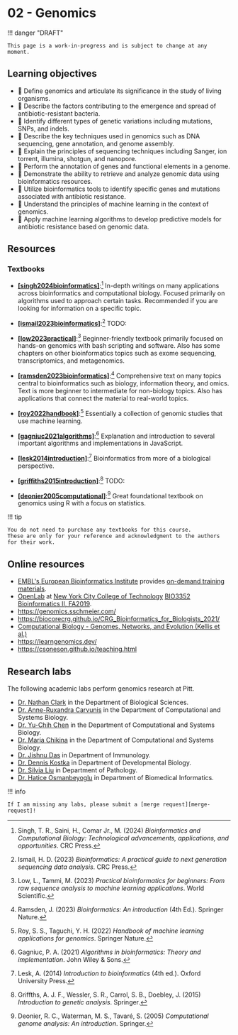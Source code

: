 # 02 - Genomics

!!! danger "DRAFT"

    This page is a work-in-progress and is subject to change at any moment.

## Learning objectives

-   🧫 Define genomics and articulate its significance in the study of living organisms.
-   🧫 Describe the factors contributing to the emergence and spread of antibiotic-resistant bacteria.
-   🧫 Identify different types of genetic variations including mutations, SNPs, and indels.
-   🧮 Describe the key techniques used in genomics such as DNA sequencing, gene annotation, and genome assembly.
-   🧮 Explain the principles of sequencing techniques including Sanger, ion torrent, illumina, shotgun, and nanopore.
-   🧮 Perform the annotation of genes and functional elements in a genome.
-   🐍 Demonstrate the ability to retrieve and analyze genomic data using bioinformatics resources.
-   🐍 Utilize bioinformatics tools to identify specific genes and mutations associated with antibiotic resistance.
-   🤖 Understand the principles of machine learning in the context of genomics.
-   🤖 Apply machine learning algorithms to develop predictive models for antibiotic resistance based on genomic data.

## Resources

### Textbooks

-   [**[singh2024bioinformatics]**](https://www.routledge.com/Bioinformatics-and-Computational-Biology-Technological-Advancements-Applications/Singh-Saini-Comar-Junior/p/book/9781032361581):[^1] In-depth writings on many applications across bioinformatics and computational biology.
    Focused primarily on algorithms used to approach certain tasks.
    Recommended if you are looking for information on a specific topic.

-   [**[ismail2023bioinformatics]**](https://doi.org/10.1002/9781119698005):[^2] TODO:

-   [**[low2023practical]**](https://doi.org/10.1142/12908):[^3] Beginner-friendly textbook primarily focused on hands-on genomics with bash scripting and software.
    Also has some chapters on other bioinformatics topics such as exome sequencing, transcriptomics, and metagenomics.

-   [**[ramsden2023bioinformatics]**](https://link.springer.com/book/10.1007/978-3-030-45607-8):[^4] Comprehensive text on many topics central to bioinformatics such as biology, information theory, and omics.
    Text is more beginner to intermediate for non-biology topics.
    Also has applications that connect the material to real-world topics.

-   [**[roy2022handbook]**](https://link.springer.com/book/10.1007/978-981-16-9158-4):[^5] Essentially a collection of genomic studies that use machine learning.

-   [**[gagniuc2021algorithms]**](https://doi.org/10.1002/9781119698005):[^6] Explanation and introduction to several important algorithms and implementations in JavaScript.

-   [**[lesk2014introduction]**](https://global.oup.com/academic/product/introduction-to-bioinformatics-9780198794141?cc=us&lang=en&):[^7] Bioinformatics from more of a biological perspective.

-   [**[griffiths2015introduction]**](https://www.abebooks.com/9781464109485/Introduction-Genetic-Analysis-Griffiths-Anthony-1464109486/plp):[^8] TODO:

-   [**[deonier2005computational]**](https://link.springer.com/book/10.1007/0-387-28807-4):[^9] Great foundational textbook on genomics using R with a focus on statistics.

!!! tip

    You do not need to purchase any textbooks for this course.
    These are only for your reference and acknowledgment to the authors for their work.

## Online resources

-   [EMBL's European Bioinformatics Institute][EMBL-EBI] provides [on-demand training materials][EMBL-EBI-training].
-   [OpenLab][openlab] at [New York City College of Technology][city tech]  [BIO3352 Bioinformatics II, FA2019][bio3352].
-   https://genomics.sschmeier.com/
-   https://biocorecrg.github.io/CRG_Bioinformatics_for_Biologists_2021/
-   [Computational Biology - Genomes, Networks, and Evolution (Kellis et al.)](https://bio.libretexts.org/Bookshelves/Computational_Biology/Book%3A_Computational_Biology_-_Genomes_Networks_and_Evolution_(Kellis_et_al.))
-   https://learngenomics.dev/
-   https://csoneson.github.io/teaching.html

## Research labs

The following academic labs perform genomics research at Pitt.

-   [Dr. Nathan Clark](https://www.biology.pitt.edu/person/nathan-l-clark) in the Department of Biological Sciences.
-   [Dr. Anne-Ruxandra Carvunis](https://carvunislab.csb.pitt.edu/) in the Department of Computational and Systems Biology.
-   [Dr. Yu-Chih Chen](https://www.ycchenlab.org/) in the Department of Computational and Systems Biology.
-   [Dr. Maria Chikina](http://chikinalab.org/) in the Department of Computational and Systems Biology.
-   [Dr. Jishnu Das](https://www.jishnulab.org/) in Department of Immunology.
-   [Dr. Dennis Kostka](https://www.kostkalab.net/) in Department of Developmental Biology.
-   [Dr. Silvia Liu](https://sites.pitt.edu/~shl96/) in Department of Pathology.
-   [Dr. Hatice Osmanbeyoglu](https://www.osmanbeyoglulab.com/) in Department of Biomedical Informatics.

!!! info

    If I am missing any labs, please submit a [merge request][merge-request]!

<!-- LINKS -->

[EMBL-EBI]: https://www.ebi.ac.uk/
[EMBL-EBI-training]: https://www.ebi.ac.uk/training/on-demand
[city tech]: http://www.citytech.cuny.edu/
[openlab]: https://openlab.citytech.cuny.edu/
[bio3352]: https://openlab.citytech.cuny.edu/bio3352f2019/
[merge-request]: https://gitlab.com/oasci/courses/pitt/biosc1540-2024s/-/merge_requests

[^1]: Singh, T. R., Saini, H., Comar Jr., M. (2024) *Bioinformatics and Computational Biology: Technological advancements, applications, and opportunities*. CRC Press.
[^2]: Ismail, H. D. (2023) *Bioinformatics: A practical guide to next generation sequencing data analysis*. CRC Press.
[^3]: Low, L., Tammi, M. (2023) *Practical bioinformatics for beginners: From raw sequence analysis to machine learning applications*. World Scientific.
[^4]: Ramsden, J. (2023) *Bioinformatics: An introduction* (4th Ed.). Springer Nature.
[^5]: Roy, S. S., Taguchi, Y. H. (2022) *Handbook of machine learning applications for genomics*. Springer Nature.
[^6]: Gagniuc, P. A. (2021) *Algorithms in bioinformatics: Theory and implementation*. John Wiley & Sons.
[^7]: Lesk, A. (2014) *Introduction to bioinformatics* (4th ed.). Oxford University Press.
[^8]: Griffths, A. J. F., Wessler, S. R., Carrol, S. B., Doebley, J. (2015) *Introduction to genetic analysis*. Springer.
[^9]: Deonier, R. C., Waterman, M. S., Tavaré, S. (2005) *Computational genome analysis: An introduction*. Springer.
